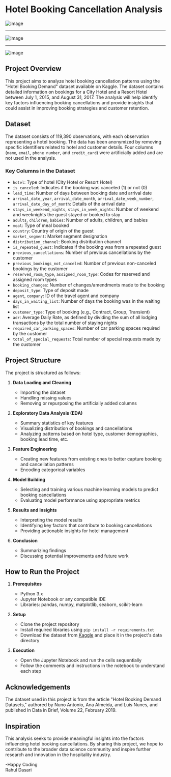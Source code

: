 # Hotel Booking Cancellation Analysis

![image](https://github.com/RahulDasari1/Hotel-Booking-Cancellation-Analysis/assets/101777162/d1f38953-fd55-4dcb-b928-971c777e722b)
_________________________________________________________________________________________________________________________________
![image](https://github.com/RahulDasari1/Hotel-Booking-Cancellation-Analysis/assets/101777162/1f762f05-d33b-4a2f-9893-2f8aecdd3583)
_________________________________________________________________________________________________________________________________
![image](https://github.com/RahulDasari1/Hotel-Booking-/assets/101777162/cae1cc8b-2d1c-4274-941a-2248d6718853)


## Project Overview
This project aims to analyze hotel booking cancellation patterns using the "Hotel Booking Demand" dataset available on Kaggle. The dataset contains detailed information on bookings for a City Hotel and a Resort Hotel between July 1, 2015, and August 31, 2017. The analysis will help identify key factors influencing booking cancellations and provide insights that could assist in improving booking strategies and customer retention.

## Dataset
The dataset consists of 119,390 observations, with each observation representing a hotel booking. The data has been anonymized by removing specific identifiers related to hotel and customer details. Four columns (`name`, `email`, `phone number`, and `credit_card`) were artificially added and are not used in the analysis.

### Key Columns in the Dataset
- `hotel`: Type of hotel (City Hotel or Resort Hotel)
- `is_canceled`: Indicates if the booking was canceled (1) or not (0)
- `lead_time`: Number of days between booking date and arrival date
- `arrival_date_year`, `arrival_date_month`, `arrival_date_week_number`, `arrival_date_day_of_month`: Details of the arrival date
- `stays_in_weekend_nights`, `stays_in_week_nights`: Number of weekend and weeknights the guest stayed or booked to stay
- `adults`, `children`, `babies`: Number of adults, children, and babies
- `meal`: Type of meal booked
- `country`: Country of origin of the guest
- `market_segment`: Market segment designation
- `distribution_channel`: Booking distribution channel
- `is_repeated_guest`: Indicates if the booking was from a repeated guest
- `previous_cancellations`: Number of previous cancellations by the customer
- `previous_bookings_not_canceled`: Number of previous non-canceled bookings by the customer
- `reserved_room_type`, `assigned_room_type`: Codes for reserved and assigned room types
- `booking_changes`: Number of changes/amendments made to the booking
- `deposit_type`: Type of deposit made
- `agent`, `company`: ID of the travel agent and company
- `days_in_waiting_list`: Number of days the booking was in the waiting list
- `customer_type`: Type of booking (e.g., Contract, Group, Transient)
- `adr`: Average Daily Rate, as defined by dividing the sum of all lodging transactions by the total number of staying nights
- `required_car_parking_spaces`: Number of car parking spaces required by the customer
- `total_of_special_requests`: Total number of special requests made by the customer

## Project Structure
The project is structured as follows:

1. **Data Loading and Cleaning**
    - Importing the dataset
    - Handling missing values
    - Removing or repurposing the artificially added columns

2. **Exploratory Data Analysis (EDA)**
    - Summary statistics of key features
    - Visualizing distribution of bookings and cancellations
    - Analyzing patterns based on hotel type, customer demographics, booking lead time, etc.

3. **Feature Engineering**
    - Creating new features from existing ones to better capture booking and cancellation patterns
    - Encoding categorical variables

4. **Model Building**
    - Selecting and training various machine learning models to predict booking cancellations
    - Evaluating model performance using appropriate metrics

5. **Results and Insights**
    - Interpreting the model results
    - Identifying key factors that contribute to booking cancellations
    - Providing actionable insights for hotel management

6. **Conclusion**
    - Summarizing findings
    - Discussing potential improvements and future work

## How to Run the Project
1. **Prerequisites**
    - Python 3.x
    - Jupyter Notebook or any compatible IDE
    - Libraries: pandas, numpy, matplotlib, seaborn, scikit-learn

2. **Setup**
    - Clone the project repository
    - Install required libraries using `pip install -r requirements.txt`
    - Download the dataset from [Kaggle](https://www.kaggle.com/jessemostipak/hotel-booking-demand) and place it in the project's data directory

3. **Execution**
    - Open the Jupyter Notebook and run the cells sequentially
    - Follow the comments and instructions in the notebook to understand each step

## Acknowledgements
The dataset used in this project is from the article "Hotel Booking Demand Datasets," authored by Nuno Antonio, Ana Almeida, and Luis Nunes, and published in Data in Brief, Volume 22, February 2019.

## Inspiration
This analysis seeks to provide meaningful insights into the factors influencing hotel booking cancellations. By sharing this project, we hope to contribute to the broader data science community and inspire further research and innovation in the hospitality industry.

-Happy Coding <br>
Rahul Dasari
